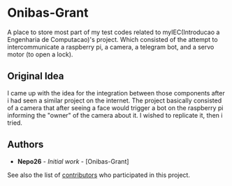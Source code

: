 <!-- Comment -->
# Onibas-Grant

A place to store most part of my test codes related to myIEC(Introducao a Engenharia de Computacao)'s project. Which consisted of the attempt to intercommunicate a raspberry pi, a camera, a telegram bot, and a servo motor (to open a lock).


## Original Idea

I came up with the idea for the integration between those components after i had seen a similar project on the internet. The project basically consisted of a camera that after seeing a face would trigger a bot on the raspberry pi informing the "owner" of the camera about it. I wished to replicate it, then i tried.
## Authors

* **Nepo26** - *Initial work* - [Onibas-Grant]

See also the list of [contributors](https://github.com/Nepo26/Onibas-Grant/contributors) who participated in this project.
